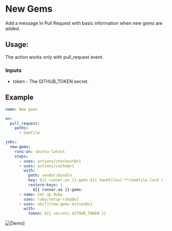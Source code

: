 # New Gems

Add a message in Pull Request with basic information when new gems are added.

## Usage:

The action works only with pull_request event.

### Inputs
- token - The GITHUB_TOKEN secret.

## Example

```yaml
name: New gems

on:
  pull_request:
    paths:
      - Gemfile

jobs:
  new-gems:
    runs-on: ubuntu-latest
    steps:
      - uses: actions/checkout@v1
      - uses: actions/cache@v1
        with:
          path: vendor/bundle
          key: ${{ runner.os }}-gems-${{ hashFiles('**/Gemfile.lock') }}
          restore-keys: |
            ${{ runner.os }}-gems-
      - name: Set up Ruby
        uses: ruby/setup-ruby@v1
      - uses: aki77/new-gems-action@v1
        with:
          token: ${{ secrets.GITHUB_TOKEN }}
```

![Demo](https://i.gyazo.com/e426ce8e7d705e9531364bce4e6e13db.png)]
